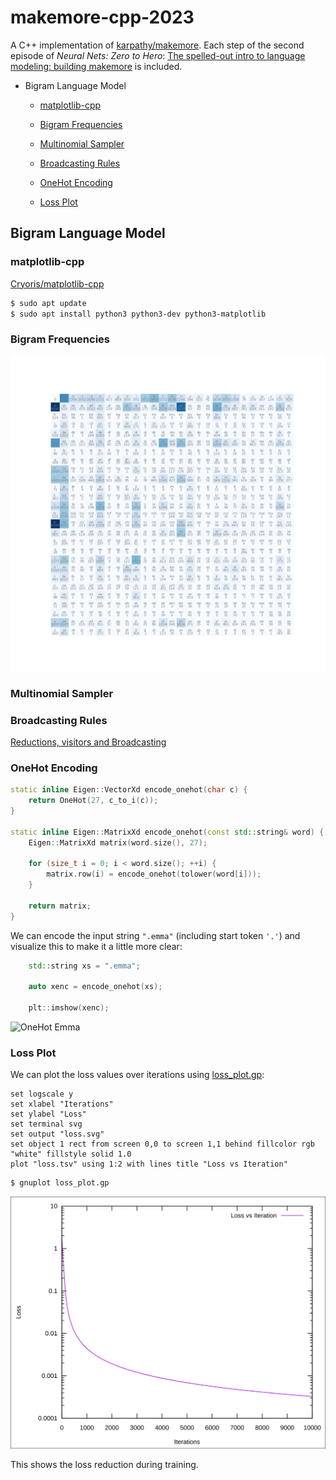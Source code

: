 # makemore-cpp-2023

A C++ implementation of
[karpathy/makemore](https://github.com/karpathy/makemore).
Each step of the second episode of *Neural Nets: Zero to Hero*:
[The spelled-out intro to language modeling: building makemore](
https://youtu.be/PaCmpygFfXo)
is included.

 * Bigram Language Model
   - [matplotlib-cpp](#matplotlib-cpp)
   - [Bigram Frequencies](#bigram-frequencies)
   - [Multinomial Sampler](#multinomial-sampler)
   - [Broadcasting Rules](#broadcasting-rules)

   - [OneHot Encoding](#onehot-encoding)
   - [Loss Plot](#loss-plot)

## Bigram Language Model

### matplotlib-cpp

[Cryoris/matplotlib-cpp](https://github.com/Cryoris/matplotlib-cpp)

```bash
$ sudo apt update
$ sudo apt install python3 python3-dev python3-matplotlib
```

### Bigram Frequencies

![Frequency plot](examples/bigram.png)

### Multinomial Sampler

### Broadcasting Rules

[Reductions, visitors and Broadcasting](https://eigen.tuxfamily.org/dox/group__TutorialReductionsVisitorsBroadcasting.html)

### OneHot Encoding

```c++
static inline Eigen::VectorXd encode_onehot(char c) {
    return OneHot(27, c_to_i(c));
}

static inline Eigen::MatrixXd encode_onehot(const std::string& word) {
    Eigen::MatrixXd matrix(word.size(), 27);

    for (size_t i = 0; i < word.size(); ++i) {
        matrix.row(i) = encode_onehot(tolower(word[i]));
    }

    return matrix;
}

```

We can encode the input string `".emma"` (including start token `'.'`)
and visualize this to make it a little more clear:

```c++
    std::string xs = ".emma";

    auto xenc = encode_onehot(xs);

    plt::imshow(xenc);
```

![OneHot Emma](example/onehot-emma.png)

### Loss Plot

We can plot the loss values over iterations using [loss_plot.gp](loss_plot.gp):

```gnuplot
set logscale y
set xlabel "Iterations"
set ylabel "Loss"
set terminal svg
set output "loss.svg"
set object 1 rect from screen 0,0 to screen 1,1 behind fillcolor rgb "white" fillstyle solid 1.0
plot "loss.tsv" using 1:2 with lines title "Loss vs Iteration"
```

```bash
$ gnuplot loss_plot.gp
```

![loss.svg](examples/loss.svg)

This shows the loss reduction during training.

